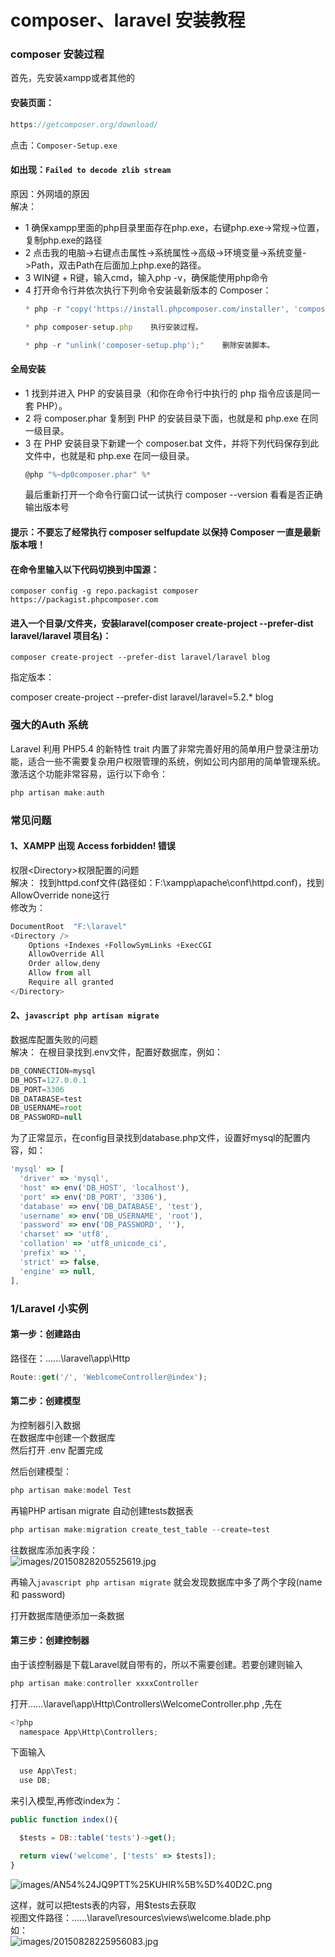 # composer、laravel 安装教程

### composer 安装过程

首先，先安装xampp或者其他的
#### 安装页面：
```javascript
https://getcomposer.org/download/
```
点击：`Composer-Setup.exe`

#### 如出现：`Failed to decode zlib stream`
原因：外网墙的原因<br>
解决：
* 1 确保xampp里面的php目录里面存在php.exe，右键php.exe->常规->位置，复制php.exe的路径
* 2 点击我的电脑->右键点击属性->系统属性->高级->环境变量->系统变量->Path，双击Path在后面加上php.exe的路径。
* 3 WIN键 + R键，输入cmd，输入php -v，确保能使用php命令
* 4 打开命令行并依次执行下列命令安装最新版本的 Composer：
  ```javascript
  * php -r "copy('https://install.phpcomposer.com/installer', 'composer-setup.php');"   下载安装脚本 － composer-setup.php － 到当前目录。
  ```
  ```javascript
  * php composer-setup.php    执行安装过程。
  ```
  ```javascript
  * php -r "unlink('composer-setup.php');"    删除安装脚本。
  ```
#### 全局安装
* 1 找到并进入 PHP 的安装目录（和你在命令行中执行的 php 指令应该是同一套 PHP）。
* 2 将 composer.phar 复制到 PHP 的安装目录下面，也就是和 php.exe 在同一级目录。
* 3 在 PHP 安装目录下新建一个 composer.bat 文件，并将下列代码保存到此文件中，也就是和 php.exe 在同一级目录。
  ```javascript
  @php "%~dp0composer.phar" %*
  ```
  最后重新打开一个命令行窗口试一试执行 composer --version 看看是否正确输出版本号
#### 提示：不要忘了经常执行 composer selfupdate 以保持 Composer 一直是最新版本哦！
#### 在命令里输入以下代码切换到中国源：

	composer config -g repo.packagist composer https://packagist.phpcomposer.com 

#### 进入一个目录/文件夹，安装laravel(composer create-project --prefer-dist laravel/laravel 项目名)：

	composer create-project --prefer-dist laravel/laravel blog

指定版本：

  composer create-project --prefer-dist laravel/laravel=5.2.* blog

### 强大的Auth 系统
Laravel 利用 PHP5.4 的新特性 trait 内置了非常完善好用的简单用户登录注册功能，适合一些不需要复杂用户权限管理的系统，例如公司内部用的简单管理系统。<br>
激活这个功能非常容易，运行以下命令：
```javascript
php artisan make:auth
```

	
### 常见问题
#### 1、XAMPP 出现 Access forbidden! 错误
权限\<Directory>权限配置的问题<br>
解决：
  找到httpd.conf文件(路径如：F:\xampp\apache\conf\httpd.conf)，找到AllowOverride none这行<br>
  修改为：
  ```javascript
  DocumentRoot  "F:\laravel"
  <Directory />
      Options +Indexes +FollowSymLinks +ExecCGI
      AllowOverride All
      Order allow,deny
      Allow from all
      Require all granted
  </Directory>
  ```

#### 2、```javascript php artisan migrate```
数据库配置失败的问题<br>
解决：
  在根目录找到.env文件，配置好数据库，例如：
  ```javascript
  DB_CONNECTION=mysql
  DB_HOST=127.0.0.1
  DB_PORT=3306
  DB_DATABASE=test
  DB_USERNAME=root
  DB_PASSWORD=null
  ```
  为了正常显示，在config目录找到database.php文件，设置好mysql的配置内容，如：
  ```javascript
  'mysql' => [
    'driver' => 'mysql',
    'host' => env('DB_HOST', 'localhost'),
    'port' => env('DB_PORT', '3306'),
    'database' => env('DB_DATABASE', 'test'),
    'username' => env('DB_USERNAME', 'root'),
    'password' => env('DB_PASSWORD', ''),
    'charset' => 'utf8',
    'collation' => 'utf8_unicode_ci',
    'prefix' => '',
    'strict' => false,
    'engine' => null,
  ],
  ```


### 1/Laravel 小实例

#### 第一步：创建路由
路径在：......\laravel\app\Http
```javascript
Route::get('/', 'WeblcomeController@index');
```


#### 第二步：创建模型
为控制器引入数据<br>
在数据库中创建一个数据库<br>
然后打开 .env 配置完成<br>

然后创建模型：
```javascript
php artisan make:model Test
```

再输PHP artisan migrate  自动创建tests数据表
```javascript
php artisan make:migration create_test_table --create=test
```
往数据库添加表字段：<br>
![images/20150828205525619.jpg](https://github.com/231716573/sai.github.io/blob/master/images/20150828205525619.jpg)

再输入```javascript php artisan migrate``` 就会发现数据库中多了两个字段(name 和 password)

打开数据库随便添加一条数据
#### 第三步：创建控制器

由于该控制器是下载Laravel就自带有的，所以不需要创建。若要创建则输入
```javascript
php artisan make:controller xxxxController
```

打开......\laravel\app\Http\Controllers\WelcomeController.php  ,先在
```javascript
<?php 
  namespace App\Http\Controllers;
```
下面输入<br> 
```javascript
  use App\Test;
  use DB;
``` 
来引入模型,再修改index为：
```javascript
public function index(){

  $tests = DB::table('tests')->get();

  return view('welcome', ['tests' => $tests]);
}
```
![images/AN54%24JQ9PTT%25KUHIR%5B%5D%40D2C.png](https://github.com/231716573/sai.github.io/blob/master/images/AN54%24JQ9PTT%25KUHIR%5B%5D%40D2C.png)

这样，就可以把tests表的内容，用$tests去获取<br>
视图文件路径：......\laravel\resources\views\welcome.blade.php <br>
如：<br>
![images/20150828225956083.jpg](https://github.com/231716573/sai.github.io/blob/master/images/20150828225956083.jpg)